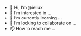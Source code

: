 - 👋 Hi, I’m @ieliux
- 👀 I’m interested in ...
- 🌱 I’m currently learning ...
- 💞️ I’m looking to collaborate on ...
- 📫 How to reach me ...

<!---
ieilux/ieilux is a ✨ special ✨ repository because its `README.md` (this file) appears on your GitHub profile.
You can click the Preview link to take a look at your changes.
--->
